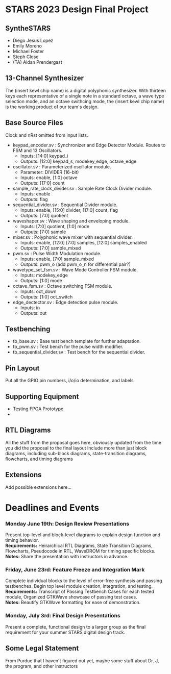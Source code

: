 # STARS 2023 Design Final Project

## SyntheSTARS
* Diego Jesus Lopez
* Emily Moreno
* Michael Foster
* Steph Close
* (TA) Aidan Prendergast

## 13-Channel Synthesizer
The (insert kewl chip name) is a digital polyphonic synthesizer.
With thirteen keys each representative of a single note in a standard octave,
a wave type selection mode, and an octave swithcing mode, the (insert kewl chip name) 
is the working product of our team's design.

## Base Source Files
Clock and nRst omitted from input lists.
- keypad_encoder.sv              : Synchronizer and Edge Detector Module. Routes to FSM and 13 Oscillators.
  - Inputs: [14:0] keypad_i
  - Outputs: [12:0] keypad_s, modekey_edge, octave_edge
- oscillator.sv                  : Parameterized oscillator module.
  - Parameter: DIVIDER (16-bit)
  - Inputs: enable, [1:0] octave
  - Outputs: [17:0] count
- sample_rate_clock_divider.sv   : Sample Rate Clock Divider module.
  - Inputs: enable
  - Outputs: flag
- sequential_divider.sv          : Sequential Divider module.
  - Inputs: enable, [15:0] divider, [17:0] count, flag
  - Outputs: [7:0] quotient
- waveshaper.sv                  : Wave shaping and enveloping module.
  - Inputs: [7:0] quotient, [1:0] mode
  - Outputs: [7:0] sample
- mixer.sv                       : Polyphonic wave mixer with sequential divider.
  - Inputs: enable, [12:0] [7:0] samples, [12:0] samples_enabled
  - Outputs: [7:0] sample_mixed
- pwm.sv                         : Pulse Width Modulation module.
  - Inputs: enable, [7:0] sample_mixed
  - Outputs: pwm_o (add pwm_o_n for differential pair?)
- wavetype_set_fsm.sv            : Wave Mode Controller FSM module.
  - Inputs: modekey_edge
  - Outputs: [1:0] mode
- octave_fsm.sv                    : Octave switching FSM module.
  - Inputs: oct_down
  - Outputs: [1:0] oct_switch
- edge_dectector.sv                    : Edge detection pulse module.
  - Inputs: in
  - Outputs: out 


## Testbenching
- tb_base.sv : Base test bench template for further adaptation.
- tb_pwm.sv : Test bench for the pulse width modifier.
- tb_sequential_divider.sv : Test bench for the sequential divider.

## Pin Layout
Put all the GPIO pin numbers, i/o/io determination, and labels

## Supporting Equipment
- Testing FPGA Prototype
- 

## RTL Diagrams
All the stuff from the proposal goes here, obviously updated from the time you did the proposal to the final layout
Include more than just block diagrams, including sub-block diagrams, state-transition diagrams, flowcharts, and timing diagrams

## Extensions
Add possible extensions here...

# Deadlines and Events
### Monday June 19th: Design Review Presentations
  
  Present top-level and block-level diagrams to explain design function and timing behavior.
<br><b>Requirements:</b> Heirarchical RTL Diagrams, State Transition Diagrams, Flowcharts, Pseudocode in RTL, WaveDROM for timing specific blocks.
<br><b>Notes:</b> Share the presentation with instructors in advance.

### Friday, June 23rd: Feature Freeze and Integration Mark

  Complete individual blocks to the level of error-free synthesis and passing testbenches. Begin top level module creation, integration, and testing.
<br><b>Requirements:</b> Transcript of Passing Testbench Cases for each tested module, Organized GTKWave showcase of passing test cases.
<br><b>Notes:</b> Beautify GTKWave formatting for ease of demonstration.

### Monday, July 3rd: Final Design Presentations

  Present a complete, functional design to a larger group as the final requirement for your summer STARS digital design track.

## Some Legal Statement
From Purdue that I haven't figured out yet, maybe some stuff about Dr. J, the program, and other instructors
